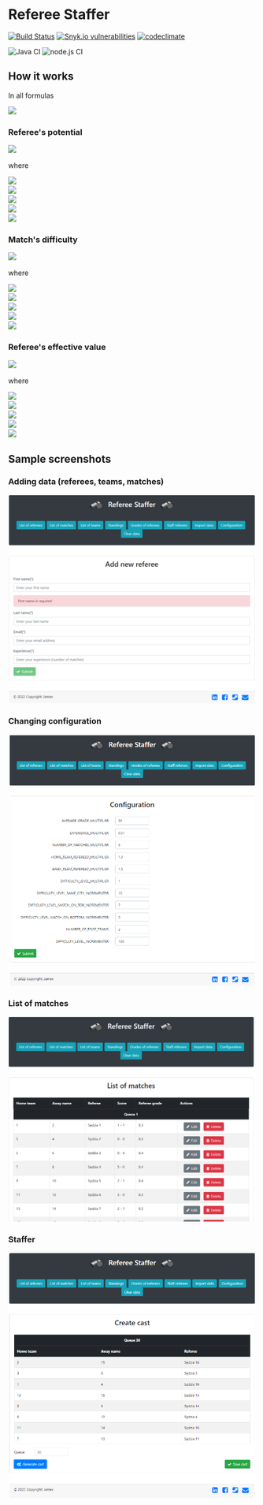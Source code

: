 # Referee Staffer

[![Build Status](https://travis-ci.com/UnLow1/Referee-Staffer.svg?branch=master)](https://travis-ci.com/UnLow1/Referee-Staffer)
[![Snyk.io vulnerabilities](https://snyk.io/test/github/UnLow1/Referee-Staffer/badge.svg)](https://app.snyk.io/org/unlow1/projects)
[![codeclimate](https://codeclimate.com/github/UnLow1/Referee-Staffer/badges/gpa.svg)](https://codeclimate.com/github/UnLow1/Referee-Staffer)

![Java CI](https://github.com/UnLow1/Referee-Staffer/workflows/Java%20CI%20with%20Maven/badge.svg)
![node.js CI](https://github.com/UnLow1/Referee-Staffer/workflows/Node.js%20CI/badge.svg)

## How it works

In all formulas

<img src="https://latex.codecogs.com/svg.latex?\alpha,\beta,\gamma,\delta,\epsilon-constants" />

### Referee's potential

<img src="https://latex.codecogs.com/svg.latex?P_{i}^{q}=\alpha\frac{\sum_{j=1}^{n_{i}}G_{i}^{j}}{n_{i}}+\beta%20E_{i}^{q-1}" />

where

<img src="https://latex.codecogs.com/svg.latex?0<={n_i}<q"/><br>
<img src="https://latex.codecogs.com/svg.latex?P_{i}^{q}\text{%20-%20potential%20of%20referee%20$i$%20in%20queue%20$q$}" /><br>
<img src="https://latex.codecogs.com/svg.latex?n_{i}\text{%20-%20number%20of%20grades%20from%20observers%20received%20by%20referee%20$i$}" /><br>
<img src="https://latex.codecogs.com/svg.latex?G_{i}^{j}\text{%20-%20grade%20$j$%20of%20referee%20$i$}" /><br>
<img src="https://latex.codecogs.com/svg.latex?E_{i}^{q-1}\text{%20-%20number%20of%20all%20matches%20refereed%20by%20referee%20$i$%20until%20queue%20$q-1$}" />

### Match's difficulty

[//]: # (TODO is alpha needed?)
<img src="https://latex.codecogs.com/svg.latex?D_{i}^{q}=\alpha(\beta-|P_{i}^{q-1}|)+\gamma%20C_{i}+\delta%20T_{i}^{q-1}+\epsilon%20L_{i}^{q-1}" />

where

<img src="https://latex.codecogs.com/svg.latex?D_{i}^{q}\text{%20-%20difficulty%20of%20match%20$i$%20in%20queue%20$q$}" /><br>
<img src="https://latex.codecogs.com/svg.latex?P_{i}^{q-1}\text{%20-%20points%20difference%20between%20teams%20in%20match%20$i$%20after%20queue%20$q-1$}" /><br>
<img src="https://latex.codecogs.com/svg.image?C_i=\left\{\begin{matrix}1&\text{teams%20in%20match%20$i$%20are%20from%20the%20same%20city}\\0&\text{in%20other%20case}\end{matrix}\right." /><br>
<img src="https://latex.codecogs.com/svg.image?T_{i}^{q-1}=\left\{\begin{matrix}1&\text{teams%20in%20match%20$i$%20are%20in%20the%20top%203%20in%20standings%20after%20queue%20$q-1$}\\0&\text{in%20other%20case}\end{matrix}\right." /><br>
<img src="https://latex.codecogs.com/svg.image?L_{i}^{q-1}=\left\{\begin{matrix}1&\text{teams%20in%20match%20$i$%20are%20in%20the%20last%203%20in%20standings%20after%20queue%20$q-1$}\\0&\text{in%20other%20case}\end{matrix}\right." />

### Referee's effective value

[//]: # (TODO maybe sum H and G and get rid off one constant)
<img src="https://latex.codecogs.com/svg.image?E_{i}^{q}=P_{i}^{q}-\alpha%20C_{i}^{q-1}-\beta%20H_{i}^{q-1}-\gamma%20G_{i}^{q-1}" />

where

<img src="https://latex.codecogs.com/svg.image?E_{i}^{q}\text{%20-%20effective%20value%20of%20referee%20$i$%20in%20queue%20$q$}" /><br>
<img src="https://latex.codecogs.com/svg.image?P_{i}^{q}\text{%20-%20potential%20of%20referee%20$i$%20in%20queue%20$q$}" /><br>
<img src="https://latex.codecogs.com/svg.image?C_{i}^{q-1}\text{%20-%20number%20of%20matches%20refereed%20by%20referee%20$i$%20until%20queue%20$q-1$}" /><br>
<img src="https://latex.codecogs.com/svg.image?H_{i}^{q-1}\text{%20-%20number%20of%20home%20team%20matches%20to%20be%20refereed%20by%20referee%20$i$%20until%20queue%20$q-1$}" /><br>
<img src="https://latex.codecogs.com/svg.image?G_{i}^{q-1}\text{%20-%20number%20of%20guest%20team%20matches%20to%20be%20refereed%20by%20referee%20$i$%20until%20queue%20$q-1$}" />

## Sample screenshots

### Adding data (referees, teams, matches)

![](data/screenshots/addReferee.png)

### Changing configuration

![](data/screenshots/configuration.png)

### List of matches

![](data/screenshots/listOfMatches.png)

### Staffer

![](data/screenshots/staffer.png)